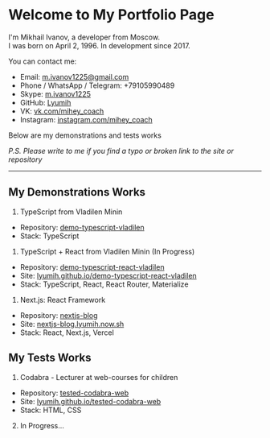 # Welcome to My Portfolio Page
I'm Mikhail Ivanov, a developer from Moscow.  
I was born on April 2, 1996. In development since 2017.
  
You can contact me:
- Email: m.ivanov1225@gmail.com
- Phone / WhatsApp / Telegram: +79105990489
- Skype: [m.ivanov1225](https://join.skype.com/invite/hEuh3DS9FeGF)
- GitHub: [Lyumih](https://github.com/Lyumih)
- VK: [vk.com/mihey_coach](https://vk.com/mihey_coach)
- Instagram: [instagram.com/mihey_coach](https://www.instagram.com/mihey_coach/)

Below are my demonstrations and tests works

*P.S. Please write to me if you find a typo or broken link to the site or repository*

---

## My Demonstrations Works
1. TypeScript from Vladilen Minin
- Repository: [demo-typescript-vladilen](https://github.com/Lyumih/demo-typescript-vladilen)
- Stack: TypeScript

1. TypeScript + React from Vladilen Minin (In Progress)
- Repository: [demo-typescript-react-vladilen](https://github.com/Lyumih/demo-typescript-react-vladilen)
- Site: [lyumih.github.io/demo-typescript-react-vladilen](https://lyumih.github.io/demo-typescript-react-vladilen/)
- Stack: TypeScript, React, React Router, Materialize 

1. Next.js: React Framework
- Repository: [nextjs-blog](https://github.com/Lyumih/nextjs-blog)
- Site: [nextjs-blog.lyumih.now.sh](https://nextjs-blog.lyumih.now.sh/)
- Stack: React, Next.js, Vercel

## My Tests Works
1. Codabra - Lecturer at web-courses for children
- Repository: [tested-codabra-web](https://github.com/Lyumih/tested-codabra-web)
- Site: [lyumih.github.io/tested-codabra-web](https://lyumih.github.io/tested-codabra-web/)
- Stack: HTML, CSS

2. In Progress...
